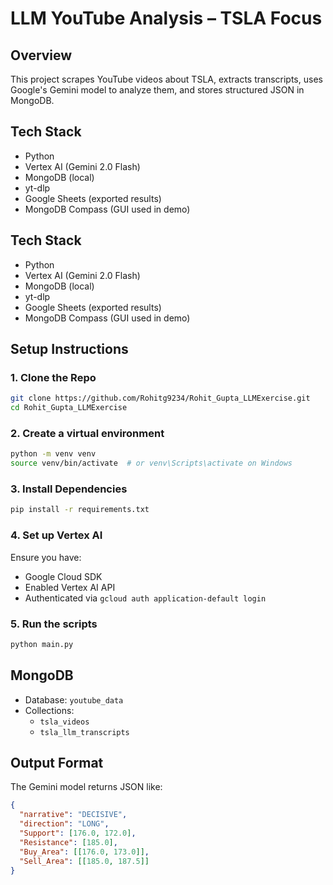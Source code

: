 # LLM YouTube Analysis – TSLA Focus

## Overview
This project scrapes YouTube videos about TSLA, extracts transcripts, uses Google's Gemini model to analyze them, and stores structured JSON in MongoDB.

## Tech Stack
- Python
- Vertex AI (Gemini 2.0 Flash)
- MongoDB (local)
- yt-dlp
- Google Sheets (exported results)
- MongoDB Compass (GUI used in demo)


## Tech Stack
- Python
- Vertex AI (Gemini 2.0 Flash)
- MongoDB (local)
- yt-dlp
- Google Sheets (exported results)
- MongoDB Compass (GUI used in demo)

## Setup Instructions

### 1. Clone the Repo
```bash
git clone https://github.com/Rohitg9234/Rohit_Gupta_LLMExercise.git
cd Rohit_Gupta_LLMExercise
```

### 2. Create a virtual environment
```bash
python -m venv venv
source venv/bin/activate  # or venv\Scripts\activate on Windows
```

### 3. Install Dependencies
```bash
pip install -r requirements.txt
```

### 4. Set up Vertex AI
Ensure you have:
- Google Cloud SDK
- Enabled Vertex AI API
- Authenticated via `gcloud auth application-default login`

### 5. Run the scripts
```bash
python main.py
```

## MongoDB
- Database: `youtube_data`
- Collections:
  - `tsla_videos`
  - `tsla_llm_transcripts`

## Output Format
The Gemini model returns JSON like:
```json
{
  "narrative": "DECISIVE",
  "direction": "LONG",
  "Support": [176.0, 172.0],
  "Resistance": [185.0],
  "Buy_Area": [[176.0, 173.0]],
  "Sell_Area": [[185.0, 187.5]]
}
```

